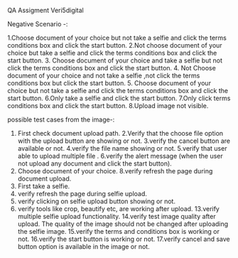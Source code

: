 QA Assigment Veri5digital

Negative Scenario -:

1.Choose document of your choice but not take a selfie and click the terms conditions box and click the start button.
2.Not  choose document of your choice but take a selfie and click the terms conditions box and click the start button.
3.  Choose document of your choice and take a selfie but not click the terms conditions box and click the start button.
4. Not Choose document of your choice and not take a selfie ,not click the terms conditions box but click the start button.
5. Choose document of your choice but not take a selfie and click the terms conditions box and click the start button.
6.Only take a selfie and click the start button.
7.Only click terms conditions box and click the start button.
8.Upload image not visible.

possible test cases from the image-:

1. First check document upload path.
2.Verify that the choose file option with the upload button are showing or not.
3.verify the cancel button are available or not.
4.verify the file name showing or not.
5.verify that user able to upload multiple file .
6.verify the alert message (when the user not upload any document and click the start button).
7. Choose document of your choice.
8.verify refresh the page during document upload.
9. First take a selfie.
10. verify refresh the page during selfie upload.
11. verify clicking on selfie upload button showing or not.
12. verify tools like crop, beautify etc, are working after upload.
13.verify multiple selfie upload functionality.
14.verify test image quality after upload. The quality of the image should not be changed after uploading the selfie image.
15.verify the terms and conditions box is working or not.
16.verify the start button is working or not.
17.verify cancel and save button option is available in the image or not.









